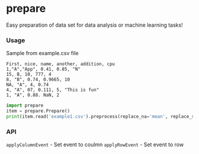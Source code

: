 # prepare

Easy preparation of data set for data analysis or machine learning tasks!

### Usage

Sample from example.csv file
```
First, nice, name, another, addition, cpu
1,"A","App", 0.41, 0.85, "N"
15, B, 10, 777, 4
8, "B", 0.74, 0.9665, 10
NA, "A", 4, 0.74
4, "A", 07, 0.111, 5, "This is fun"
1, "A", 0.88. NaN, 2
```

```python
import prepare
item = prepare.Prepare()
print(item.read('example1.csv').preprocess(replace_na='mean', replace_string_na=' ').toDF())
```


### API

```applyColumnEvent``` - Set event to coulmn
```applyRowEvent``` - Set event to row
